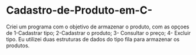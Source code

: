 # Cadastro-de-Produto-em-C-
Criei um programa com o objetivo de armazenar o produto, com as opçoes de 1-Cadastrar tipo; 2-Cadastrar o produto; 3- Consultar o preço; 4- Excluir tipo. Eu utilizei duas estruturas de dados do tipo fila para armazenar os produtos. 
